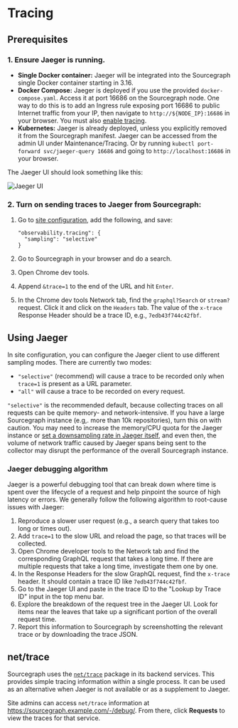 # Tracing

## Prerequisites

### 1. Ensure Jaeger is running.

* **Single Docker container:** Jaeger will be integrated into the Sourcegraph single Docker container starting in 3.16.
* **Docker Compose:** Jaeger is deployed if you use the provided `docker-compose.yaml`. Access it at
  port 16686 on the Sourcegraph node. One way to do this is to add an Ingress rule exposing port
  16686 to public Internet traffic from your IP, then navigate to `http://${NODE_IP}:16686` in your
  browser. You must also [enable tracing](../install/docker-compose/operations.md#enable-tracing).
* **Kubernetes:** Jaeger is already deployed, unless you explicitly removed it from the Sourcegraph
  manifest. Jaeger can be accessed from the admin UI under Maintenance/Tracing. Or by running `kubectl port-forward svc/jaeger-query 16686` and going to
  `http://localhost:16686` in your browser. 
  

The Jaeger UI should look something like this:

![Jaeger UI](https://user-images.githubusercontent.com/1646931/79700938-0586c600-824e-11ea-9c8c-a115df8b3a21.png)

### 2. Turn on sending traces to Jaeger from Sourcegraph:

1. Go to [site configuration](../config/site_config.md), add the following, and save:

   ```
   "observability.tracing": {
     "sampling": "selective"
   }
   ```
1. Go to Sourcegraph in your browser and do a search.
1. Open Chrome dev tools.
1. Append `&trace=1` to the end of the URL and hit `Enter`.
1. In the Chrome dev tools Network tab, find the `graphql?Search` or `stream?` request. Click it and click on the
   `Headers` tab. The value of the `x-trace` Response Header should be a trace ID, e.g.,
   `7edb43f744c42fbf`.

## Using Jaeger

In site configuration, you can configure the Jaeger client to use different sampling modes. There
are currently two modes:

* `"selective"` (recommend) will cause a trace to be recorded only when `trace=1` is present as a
  URL parameter.
* `"all"` will cause a trace to be recorded on every request.

`"selective"` is the recommended default, because collecting traces on all requests can be quite
memory- and network-intensive. If you have a large Sourcegraph instance (e.g,. more than 10k
repositories), turn this on with caution. You may need to increase the memory/CPU quota for the
Jaeger instance or [set a downsampling rate in Jaeger
itself](https://www.jaegertracing.io/docs/1.17/sampling/), and even then, the volume of network
traffic caused by Jaeger spans being sent to the collector may disrupt the performance of the
overall Sourcegraph instance.

### Jaeger debugging algorithm

Jaeger is a powerful debugging tool that can break down where time is spent over the lifecycle of a
request and help pinpoint the source of high latency or errors. We generally follow the following
algorithm to root-cause issues with Jaeger:

1. Reproduce a slower user request (e.g., a search query that takes too long or times out).
1. Add `trace=1` to the slow URL and reload the page, so that traces will be collected.
1. Open Chrome developer tools to the Network tab and find the corresponding GraphQL request that
   takes a long time. If there are multiple requests that take a long time, investigate them one by
   one.
1. In the Response Headers for the slow GraphQL request, find the `x-trace` header. It should
   contain a trace ID like `7edb43f744c42fbf`.
1. Go to the Jaeger UI and paste in the trace ID to the "Lookup by Trace ID" input in the top menu
   bar.
1. Explore the breakdown of the request tree in the Jaeger UI. Look for items near the leaves that
   take up a significant portion of the overall request time.
1. Report this information to Sourcegraph by screenshotting the relevant trace or by downloading the
   trace JSON.

## net/trace

Sourcegraph uses the [`net/trace`](https://pkg.go.dev/golang.org/x/net/trace) package in its backend
services. This provides simple tracing information within a single process. It can be used as an
alternative when Jaeger is not available or as a supplement to Jaeger.

Site admins can access `net/trace` information at https://sourcegraph.example.com/-/debug/. From
there, click **Requests** to view the traces for that service.
